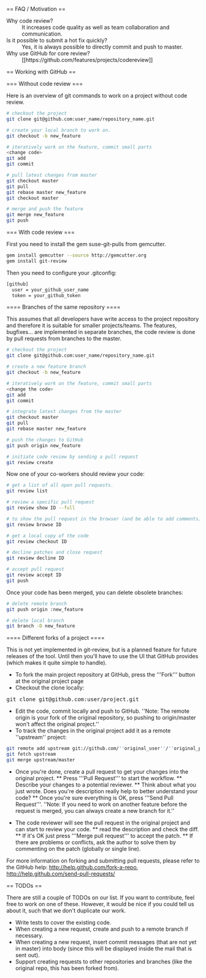 == FAQ / Motivation ==
<dl>
  <dt>Why code review?</dt>
  <dd>It increases code quality as well as team collaboration and communication.</dd>

  <dt>Is it possible to submit a hot fix quickly?</dt>
  <dd>Yes, it is always possible to directly commit and push to master.</dd>

  <dt>Why use GitHub for core review?</dt>
  <dd>[[https://github.com/features/projects/codereview]]</dd>
</dl>

== Working with GitHub ==

=== Without code review ===

Here is an overview of git commands to work on a project without code review.
```bash
# checkout the project
git clone git@github.com:user_name/repository_name.git

# create your local branch to work on.
git checkout -b new_feature

# iteratively work on the feature, commit small parts
<change code>
git add
git commit

# pull latest changes from master
git checkout master
git pull
git rebase master new_feature
git checkout master

# merge and push the feature
git merge new_feature
git push
```

=== With code review ===

First you need to install the gem suse-git-pulls from gemcutter.
```bash
gem install gemcutter --source http://gemcutter.org
gem install git-review
```

Then you need to configure your .gitconfig:
```bash
[github]
  user = your_github_user_name
  token = your_github_token
```

==== Branches of the same repository ====

This assumes that all developers have write access to the project repository and therefore it is suitable for smaller projects/teams.
The features, bugfixes... are implemented in separate branches, the code review is done by pull requests from branches to the master.

```bash
# checkout the project
git clone git@github.com:user_name/repository_name.git

# create a new feature branch
git checkout -b new_feature

# iteratively work on the feature, commit small parts
<change the code>
git add
git commit

# integrate latest changes from the master
git checkout master
git pull
git rebase master new_feature

# push the changes to GitHub
git push origin new_feature

# initiate code review by sending a pull request
git review create
```

Now one of your co-workers should review your code:

```bash
# get a list of all open pull requests.
git review list

# review a specific pull request
git review show ID --full

# to show the pull request in the browser (and be able to add comments)
git review browse ID

# get a local copy of the code
git review checkout ID

# decline patches and close request
git review decline ID

# accept pull request
git review accept ID
git push
```

Once your code has been merged, you can delete obsolete branches:
```bash
# delete remote branch
git push origin :new_feature

# delete local branch
git branch -D new_feature
```

==== Different forks of a project ====

This is not yet implemented in git-review, but is a planned feature for future releases of the tool. Until then you'll have to use the UI that GitHub provides (which makes it quite simple to handle).

* To fork the main project repository at GitHub, press the '''Fork''' button at the original project page
* Checkout the clone locally:
<pre>
git clone git@github.com:user/project.git
</pre>
* Edit the code, commit locally and push to GitHub.
''Note: The remote origin is your fork of the original repository, so pushing to origin/master won't affect the original project.''
* To track the changes in the original project add it as a remote ''upstream'' project:
```bash
git remote add upstream git://github.com/''original_user''/''original_project''.git
git fetch upstream
git merge upstream/master
```
* Once you're done, create a pull request to get your changes into the original project.
** Press '''Pull Request''' to start the workflow.
** Describe your changes to a potential reviewer.
** Think about what you just wrote. Does you're description really help to better understand your code?
** Once you're sure everything is OK, press '''Send Pull Request'''.
''Note: If you need to work on another feature before the request is merged, you can always create a new branch for it.''

* The code reviewer will see the pull request in the original project and can start to review your code.
** read the description and check the diff.
** If it's OK just press '''Merge pull request''' to accept the patch.
** If there are problems or conflicts, ask the author to solve them by commenting on the patch (globally or single line).

For more information on forking and submitting pull requests, please refer to the GitHub help:  http://help.github.com/fork-a-repo, http://help.github.com/send-pull-requests/

== TODOs ==

There are still a couple of TODOs on our list. If you want to contribute, feel free to work on one of these. However, it would be nice if you could tell us about it, such that we don't duplicate our work.

* Write tests to cover the existing code.
* When creating a new request, create and push to a remote branch if necessary.
* When creating a new request, insert commit messages (that are not yet in master) into body (since this will be displayed inside the mail that is sent out).
* Support creating requests to other repositories and branches (like the original repo, this has been forked from).
